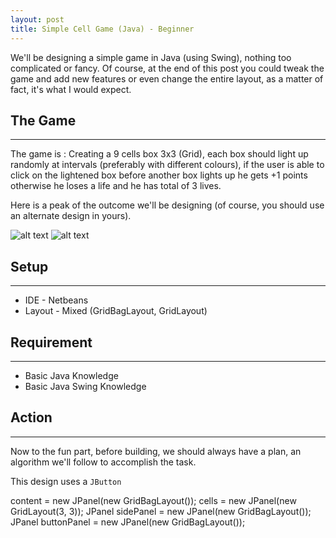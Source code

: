 ```yaml
---
layout: post
title: Simple Cell Game (Java) - Beginner
---
```


We'll be designing a simple game in Java (using Swing), nothing too complicated or fancy. Of course, at the end of this post you could tweak the game and add new features or even change the entire layout, as a matter of fact, it's what I would expect.

## The Game
---
The game is : Creating a 9 cells box 3x3 (Grid), each box should light up randomly at intervals (preferably with different colours), if the user is able to click on the lightened box before another box lights up he gets +1 points otherwise he loses a life and he has total of 3 lives.

Here is a peak of the outcome we'll be designing (of course, you should use an alternate design in yours).

![alt text](https://github.com/orobogenius/orobogenius.github.io/blob/master/images/Game1.png "In Action")
![alt text](https://github.com/orobogenius/orobogenius.github.io/blob/master/images/Game2.png "Game Over")

## Setup
---
* IDE - Netbeans
* Layout - Mixed (GridBagLayout, GridLayout)

## Requirement
---
* Basic Java Knowledge
* Basic Java Swing Knowledge

## Action
---
Now to the fun part, before building, we should always have a plan, an algorithm we'll follow to accomplish the task.

This design uses a `JButton`

<div class="code">
content = new JPanel(new GridBagLayout());
cells = new JPanel(new GridLayout(3, 3));
JPanel sidePanel = new JPanel(new GridBagLayout());
JPanel buttonPanel = new JPanel(new GridBagLayout());
</div>
